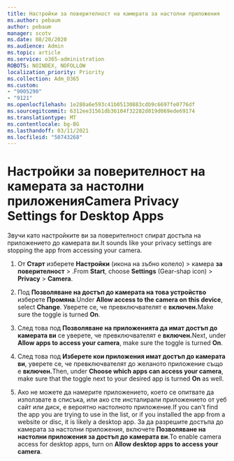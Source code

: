 ```yaml
---
title: Настройки за поверителност на камерата за настолни приложения
ms.author: pebaum
author: pebaum
manager: scotv
ms.date: 08/20/2020
ms.audience: Admin
ms.topic: article
ms.service: o365-administration
ROBOTS: NOINDEX, NOFOLLOW
localization_priority: Priority
ms.collection: Adm_O365
ms.custom:
- "9005290"
- "9121"
ms.openlocfilehash: 1e288a6e593c41b05130883cdb9c6697fe0776df
ms.sourcegitcommit: 6312ee31561db36104f32282d019d069ede69174
ms.translationtype: MT
ms.contentlocale: bg-BG
ms.lasthandoff: 03/11/2021
ms.locfileid: "50743268"
---
```

# <a name="camera-privacy-settings-for-desktop-apps"></a><span data-ttu-id="c88bb-102">Настройки за поверителност на камерата за настолни приложения</span><span class="sxs-lookup"><span data-stu-id="c88bb-102">Camera Privacy Settings for Desktop Apps</span></span>

<span data-ttu-id="c88bb-103">Звучи като настройките ви за поверителност спират достъпа на приложението до камерата ви.</span><span class="sxs-lookup"><span data-stu-id="c88bb-103">It sounds like your privacy settings are stopping the app from accessing your camera.</span></span>

1.  <span data-ttu-id="c88bb-104">От **Старт** изберете **Настройки** (икона на зъбно колело) > камера **за поверителност**  >  .</span><span class="sxs-lookup"><span data-stu-id="c88bb-104">From **Start**, choose **Settings** (Gear-shap icon) > **Privacy** > **Camera**.</span></span>

2.  <span data-ttu-id="c88bb-105">Под **Позволяване на достъп до камерата на това устройство** изберете **Промяна**.</span><span class="sxs-lookup"><span data-stu-id="c88bb-105">Under **Allow access to the camera on this device**, select **Change**.</span></span> <span data-ttu-id="c88bb-106">Уверете се, че превключвателят е **включен.**</span><span class="sxs-lookup"><span data-stu-id="c88bb-106">Make sure the toggle is turned **On**.</span></span>

3.  <span data-ttu-id="c88bb-107">След това под **Позволяване на приложенията да имат достъп до камерата ви** се уверете, че превключвателят е **включен.**</span><span class="sxs-lookup"><span data-stu-id="c88bb-107">Next, under **Allow apps to access your camera**, make sure the toggle is turned **On**.</span></span>

4.  <span data-ttu-id="c88bb-108">След това под **Изберете кои приложения имат достъп до камерата ви**, уверете се, че превключвателят до желаното приложение също е **включен.**</span><span class="sxs-lookup"><span data-stu-id="c88bb-108">Then, under **Choose which apps can access your camera**, make sure that the toggle next to your desired app is turned **On** as well.</span></span>

5.  <span data-ttu-id="c88bb-109">Ако не можете да намерите приложението, което се опитвате да използвате в списъка, или ако сте инсталирали приложението от уеб сайт или диск, е вероятно настолното приложение.</span><span class="sxs-lookup"><span data-stu-id="c88bb-109">If you can't find the app you are trying to use in the list, or if you installed the app from a website or disc, it is likely a desktop app.</span></span> <span data-ttu-id="c88bb-110">За да разрешите достъпа до камерата за настолни приложения, включете **Позволяване на настолни приложения за достъп до камерата ви**.</span><span class="sxs-lookup"><span data-stu-id="c88bb-110">To enable camera access for desktop apps, turn on **Allow desktop apps to access your camera**.</span></span>